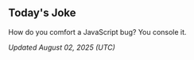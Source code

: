 ## Today's Joke
How do you comfort a JavaScript bug? You console it.

*Updated August 02, 2025 (UTC)*
